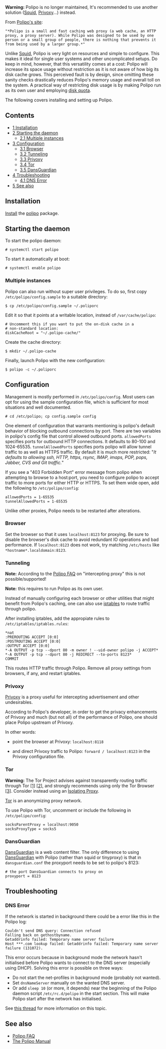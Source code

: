**Warning:** Polipo is no longer maintained, It's recommended to use another solution ([Squid](/index.php/Squid "Squid"), [Privoxy](/index.php/Privoxy "Privoxy")...) instead.

From [Polipo's site](http://www.pps.jussieu.fr/~jch/software/polipo/):

	"*Polipo is a small and fast caching web proxy (a web cache, an HTTP proxy, a proxy server). While Polipo was designed to be used by one person or a small group of people, there is nothing that prevents it from being used by a larger group.*"

Unlike [Squid](/index.php/Squid "Squid"), Polipo is very light on resources and simple to configure. This makes it ideal for single user systems and other uncomplicated setups. Do keep in mind, however, that this versatility comes at a cost: Polipo will increase its space usage without restriction as it is not aware of how big its disk cache grows. This perceived fault is by design, since omitting these sanity checks drastically reduces Polipo's memory usage and overall toll on the system. A practical way of restricting disk usage is by making Polipo run as its own user and employing [disk quota](/index.php/Disk_quota "Disk quota").

The following covers installing and setting up Polipo.

## Contents

*   [1 Installation](#Installation)
*   [2 Starting the daemon](#Starting_the_daemon)
    *   [2.1 Multiple instances](#Multiple_instances)
*   [3 Configuration](#Configuration)
    *   [3.1 Browser](#Browser)
    *   [3.2 Tunneling](#Tunneling)
    *   [3.3 Privoxy](#Privoxy)
    *   [3.4 Tor](#Tor)
    *   [3.5 DansGuardian](#DansGuardian)
*   [4 Troubleshooting](#Troubleshooting)
    *   [4.1 DNS Error](#DNS_Error)
*   [5 See also](#See_also)

## Installation

[Install](/index.php/Install "Install") the [polipo](https://www.archlinux.org/packages/?name=polipo) package.

## Starting the daemon

To start the polipo daemon:

```
# systemctl start polipo

```

To start it automatically at boot:

```
# systemctl enable polipo

```

### Multiple instances

Polipo can also run without super user privileges. To do so, first copy `/etc/polipo/config.sample` to a suitable directory:

```
$ cp /etc/polipo/config.sample ~/.poliporc

```

Edit it so that it points at a writable location, instead of `/var/cache/polipo`:

```
# Uncomment this if you want to put the on-disk cache in a
# non-standard location:
diskCacheRoot = "~/.polipo-cache/"

```

Create the cache directory:

```
$ mkdir ~/.polipo-cache

```

Finally, launch Polipo with the new configuration:

```
$ polipo -c ~/.poliporc

```

## Configuration

Management is mostly performed in `/etc/polipo/config`. Most users can opt for using the sample configuration file, which is sufficient for most situations and well documented.

```
# cd /etc/polipo; cp config.sample config

```

One element of configuration that warrants mentioning is polipo's default behavior of blocking outbound connections by port. There are two variables in polipo's config file that control allowed outbound ports. `allowedPorts` specifies ports for outbound HTTP connections. It defaults to 80-100 and 1024-65535\. `tunnelAllowedPorts` specifies ports polipo will allow tunnel traffic to as well as HTTPS traffic. By default it is much more restricted: "*It defaults to allowing ssh, HTTP, https, rsync, IMAP, imaps, POP, pops, Jabber, CVS and Git traffic.*"

If you see a "403 Forbidden Port" error message from polipo when attempting to browse to a host:port, you need to configure polipo to accept traffic to more ports for either HTTP or HTTPS. To set them wide open, add the following to `/etc/polipo/config`:

```
allowedPorts = 1-65535
tunnelAllowedPorts = 1-65535

```

Unlike other proxies, Polipo needs to be restarted after alterations.

### Browser

Set the browser so that it uses `localhost:8123` for proxying. Be sure to disable the browser's disk cache to avoid redundant IO operations and bad performance. If `localhost:8123` does not work, try matching `/etc/hosts` like `*hostname*.localdomain:8123`.

### Tunneling

**Note:** According to the [Polipo FAQ](http://www.pps.jussieu.fr/~jch/software/polipo/faq.html) on "intercepting proxy" this is not possible/supported!

**Note:** this requires to run Polipo as its own user.

Instead of manually configuring each browser or other utilities that might benefit from Polipo's caching, one can also use [iptables](/index.php/Iptables "Iptables") to route traffic through polipo.

After installing iptables, add the appropiate rules to `/etc/iptables/iptables.rules`:

```
*nat
:PREROUTING ACCEPT [0:0]
:POSTROUTING ACCEPT [0:0]
:OUTPUT ACCEPT [0:0]
*-A OUTPUT -p tcp --dport 80 -m owner ! --uid-owner polipo -j ACCEPT*
*-A OUTPUT -p tcp --dport 80 -j REDIRECT --to-ports 8123*
COMMIT

```

This routes HTTP traffic through Polipo. Remove all proxy settings from browsers, if any, and restart iptables.

### Privoxy

[Privoxy](/index.php/Privoxy "Privoxy") is a proxy useful for intercepting advertisement and other undesirables.

According to Polipo's developer, in order to get the privacy enhancements of Privoxy and much (but not all) of the performance of Polipo, one should place Polipo upstream of Privoxy.

In other words:

*   point the browser at Privoxy: `localhost:8118`

*   and direct Privoxy traffic to Polipo: `forward / localhost:8123` in the Privoxy configuration file.

### Tor

**Warning:** The Tor Project advises against transparently routing traffic through Tor [[1]](https://www.torproject.org/docs/faq.html.en#TBBOtherBrowser) [[2]](https://www.torproject.org/docs/faq.html.en#TBBSocksPort), and strongly recommends using only the Tor Browser [[3]](https://www.torproject.org/download/download.html.en#warning). Consider instead using an [Isolating Proxy](https://trac.torproject.org/projects/tor/wiki/doc/TorifyHOWTO/IsolatingProxy).

[Tor](/index.php/Tor "Tor") is an anonymizing proxy network.

To use Polipo with Tor, uncomment or include the following in `/etc/polipo/config`:

```
socksParentProxy = localhost:9050
socksProxyType = socks5

```

### DansGuardian

[DansGuardian](/index.php/DansGuardian "DansGuardian") is a web content filter. The only difference to using [DansGuardian](/index.php/DansGuardian "DansGuardian") with Polipo (rather than squid or tinyproxy) is that in `dansguardian.conf` the proxyport needs to be set to polipo's 8123:

```
# the port DansGuardian connects to proxy on
proxyport = 8123

```

## Troubleshooting

### DNS Error

If the network is started in background there could be a error like this in the Polipo log:

```
Couldn't send DNS query: Connection refused
Falling back on gethostbyname.
Getaddrinfo failed: Temporary name server failure
Host ***.com lookup failed: Getaddrinfo failed: Temporary name server failure (131072).

```

This error occurs because in background mode the network hasn't initialised before Polipo wants to connect to the DNS server (especially using DHCP). Solving this error is possible on three ways:

*   Do not start the net-profiles in background mode (probably not wanted).
*   Set `dnsNameServer` manually on the wanted DNS server.
*   Or add `sleep 10` (or more, it depends) near the beginning of the Polipo daemon script `/etc/rc.d/polipo` in the start section. This will make Polipo start after the network has initialised.

See [this thread](https://bbs.archlinux.org/viewtopic.php?id=86452) for more information on this topic.

## See also

*   [Polipo FAQ](http://www.pps.jussieu.fr/~jch/software/polipo/faq.html)
*   [The Polipo Manual](http://www.pps.jussieu.fr/~jch/software/polipo/manual/index.html)